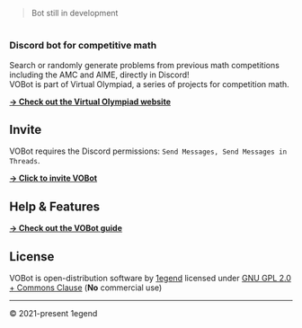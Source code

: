 > Bot still in development

# 

### Discord bot for competitive math

Search or randomly generate problems from previous math competitions including the AMC and AIME, directly in Discord!
<br/>
VOBot is part of Virtual Olympiad, a series of projects for competition math.

[**→ Check out the Virtual Olympiad website**](https://1e9end.github.io/vo)

## Invite

VOBot requires the Discord permissions: `Send Messages, Send Messages in Threads`.

[**→ Click to invite VOBot**](https://1e9end.github.io/vobot)

## Help & Features

[**→ Check out the VOBot guide**](HELP.md)

## License

VOBot is open-distribution software by [1egend](https://github.com/1e9end) licensed under [GNU GPL 2.0 + Commons Clause](LICENSE) (**No** commercial use)

---

© 2021-present 1egend
